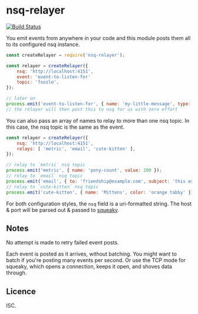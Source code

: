 # nsq-relayer

[![Build Status](https://travis-ci.org/ceejbot/nsq-relayer.svg?branch=master)](https://travis-ci.org/ceejbot/nsq-relayer)

You emit events from anywhere in your code and this module posts them all to its configured nsq instance.

```js
const createRelayer = require('nsq-relayer');

const relayer = createRelayer({
	nsq: 'http://localhost:4151',
	event: 'event-to-listen-for'
	topic: 'foozle',
});

// later on
process.emit('event-to-listen-for', { name: 'my-little-message', type: 'cutie-mark' });
// the relayer will then post this to nsq for us with zero effort
```

You can also pass an array of names to relay to more than one nsq topic. In this case, the nsq topic is the same as the event.

```js
const relayer = createRelayer({
	nsq: 'http://localhost:4151',
	relays: [ 'metric', 'email', 'cute-kitten' ],
});

// relay to `metric` nsq topic
process.emit('metric', { name: 'pony-count', value: 200 });
// relay to `email` nsq topic
process.emit('email', { to: 'friendship@example.com', subject: 'this example is long' });
// relay to `cute-kitten` nsq topic
process.emit('cute-kitten', { name: 'Mittens', color: 'orange tabby' });
```

For both configuration styles, the `nsq` field is a uri-formatted string. The host & port will be parsed out & passed to [squeaky](https://github.com/nlf/squeaky).

## Notes

No attempt is made to retry failed event posts.

Each event is posted as it arrives, without batching. You might want to batch if you're posting many events per second. Or use the TCP mode for squeaky, which opens a connection, keeps it open, and shoves data through.

## Licence

ISC.
